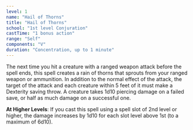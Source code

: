 ```yaml
---
level: 1
name: "Hail of Thorns"
title: "Hail of Thorns"
school: "1st level Conjuration"
castTime: "1 bonus action"
range: "Self"
components: "V"
duration: "Concentration, up to 1 minute"
---
```


The next time you hit a creature with a ranged weapon attack before the spell ends, this spell creates a rain of thorns that sprouts from your ranged weapon or ammunition. In addition to the normal effect of the attack, the target of the attack and each creature within 5 feet of it must make a Dexterity saving throw. A creature takes 1d10 piercing damage on a failed save, or half as much damage on a successful one.

**At Higher Levels**: If you cast this spell using a spell slot of 2nd level or higher, the damage increases by 1d10 for each slot level above 1st (to a maximum of 6d10).
